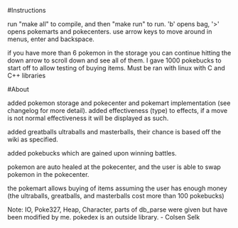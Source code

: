 #Instructions

run "make all" to compile, and then "make run" to run. 'b' opens bag, '>' opens pokemarts and pokecenters. use arrow keys to move around in menus, enter and backspace.

if you have more than 6 pokemon in the storage you can continue hitting the down arrow to scroll down and see all of them. I gave 1000 pokebucks to start off to allow testing of buying items.
Must be ran with linux with C and C++ libraries



#About

added pokemon storage and pokecenter and pokemart implementation (see changelog for more detail). added effectiveness (type) to effects, if a move is not normal effectiveness it will be displayed as such. 

added greatballs ultraballs and masterballs, their chance is based off the wiki as specified.

added pokebucks which are gained upon winning battles.

pokemon are auto healed at the pokecenter, and the user is able to swap pokemon in the pokecenter.

the pokemart allows buying of items assuming the user has enough money (the ultraballs, greatballs, and masterballs cost more than 100 pokebucks)

Note: IO, Poke327, Heap, Character, parts of db_parse were given but have been modified by me. pokedex is an outside library. - Colsen Selk
